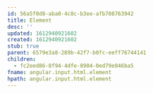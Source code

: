 ```yaml
---
id: 56a5f0d8-aba0-4c8c-b3ee-afb708763942
title: Element
desc: ''
updated: 1612940921602
created: 1612940921602
stub: true
parent: 6579e3a8-289b-42f7-b0fc-eeff76744141
children:
  - fc2eed86-8f94-4dfe-8904-0ed79e046ba5
fname: angular.input.html.element
hpath: angular.input.html.element
---
```



